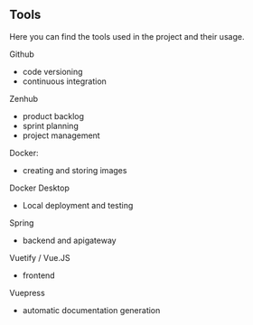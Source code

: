 Tools
- 

Here you can find the tools used in the project and their usage.

Github
- code versioning
- continuous integration

Zenhub
- product backlog
- sprint planning
- project management

Docker:
- creating and storing images

Docker Desktop
- Local deployment and testing

Spring
- backend and apigateway

Vuetify / Vue.JS
- frontend

Vuepress
- automatic documentation generation

